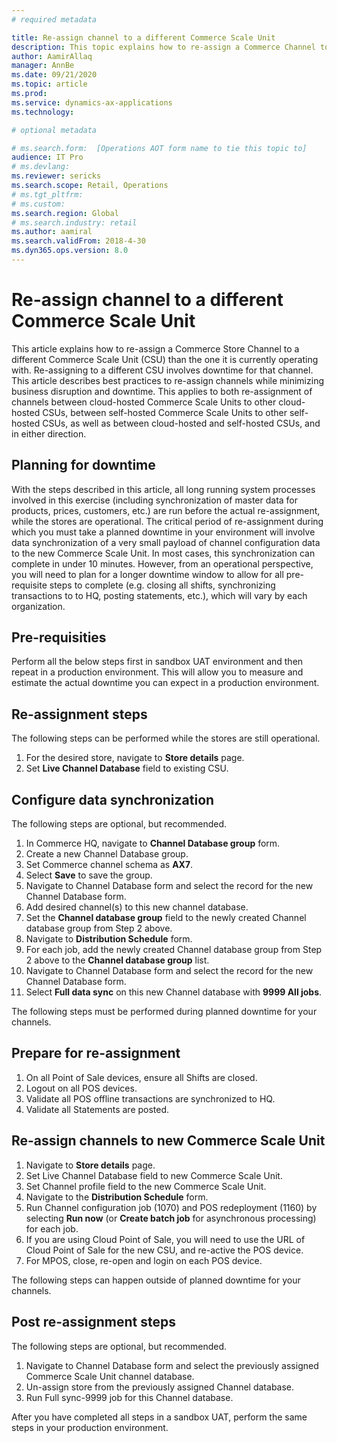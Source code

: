 ```yaml
---
# required metadata

title: Re-assign channel to a different Commerce Scale Unit
description: This topic explains how to re-assign a Commerce Channel to a different Commerce Scale Unit.
author: AamirAllaq
manager: AnnBe
ms.date: 09/21/2020
ms.topic: article
ms.prod:
ms.service: dynamics-ax-applications
ms.technology:

# optional metadata

# ms.search.form:  [Operations AOT form name to tie this topic to]
audience: IT Pro
# ms.devlang:
ms.reviewer: sericks
ms.search.scope: Retail, Operations
# ms.tgt_pltfrm:
# ms.custom: 
ms.search.region: Global
# ms.search.industry: retail
ms.author: aamiral
ms.search.validFrom: 2018-4-30
ms.dyn365.ops.version: 8.0
---
```


# Re-assign channel to a different Commerce Scale Unit
This article explains how to re-assign a Commerce Store Channel to a different Commerce Scale Unit (CSU) than the one it is currently operating with. Re-assigning to a different CSU involves downtime for that channel. This article describes best practices to re-assign channels while minimizing business disruption and downtime. This applies to both re-assignment of channels between cloud-hosted Commerce Scale Units to other cloud-hosted CSUs, between self-hosted Commerce Scale Units to other self-hosted CSUs, as well as between cloud-hosted and self-hosted CSUs, and in either direction. 

## Planning for downtime
With the steps described in this article, all long running system processes involved in this exercise (including synchronization of master data for products, prices, customers, etc.) are run before the actual re-assignment, while the stores are operational. The critical period of re-assignment during which you must take a planned downtime in your environment will involve data synchronization of a very small payload of channel configuration data to the new Commerce Scale Unit. In most cases, this synchronization can complete in under 10 minutes. However, from an operational perspective, you will need to plan for a longer downtime window to allow for all pre-requisite steps to complete (e.g. closing all shifts, synchronizing transactions to to HQ, posting statements, etc.), which will vary by each organization.

## Pre-requisities
Perform all the below steps first in sandbox UAT environment and then repeat in a production environment. This will allow you to measure and estimate the actual downtime you can expect in a production environment. 

## Re-assignment steps

The following steps can be performed while the stores are still operational.

1. For the desired store, navigate to **Store details** page.
2. Set **Live Channel Database** field to existing CSU.

## Configure data synchronization

The following steps are optional, but recommended.

1. In Commerce HQ, navigate to **Channel Database group** form.
2. Create a new Channel Database group.
3. Set Commerce channel schema as **AX7**.
4. Select **Save** to save the group.
5. Navigate to Channel Database form and select the record for the new Channel Database form.
6. Add desired channel(s) to this new channel database.
7. Set the **Channel database group** field to the newly created Channel database group from Step 2 above.
8. Navigate to **Distribution Schedule** form.
9. For each job, add the newly created Channel database group from Step 2 above to the **Channel database group** list. 
10. Navigate to Channel Database form and select the record for the new Channel Database form.
11. Select **Full data sync** on this new Channel database with **9999 All jobs**.

The following steps must be performed during planned downtime for your channels.

## Prepare for re-assignment

1. On all Point of Sale devices, ensure all Shifts are closed.
2. Logout on all POS devices.
3. Validate all POS offline transactions are synchronized to HQ.
4. Validate all Statements are posted.

## Re-assign channels to new Commerce Scale Unit

1. Navigate to **Store details** page.
2. Set Live Channel Database field to new Commerce Scale Unit.
3. Set Channel profile field to the new Commerce Scale Unit.
4. Navigate to the **Distribution Schedule** form.
5. Run Channel configuration job (1070) and POS redeployment (1160) by selecting **Run now** (or **Create batch job** for asynchronous processing) for each job. 
6. If you are using Cloud Point of Sale, you will need to use the URL of Cloud Point of Sale for the new CSU, and re-active the POS device. 
7. For MPOS, close, re-open and login on each POS device.

The following steps can happen outside of planned downtime for your channels.

## Post re-assignment steps

The following steps are optional, but recommended.

1. Navigate to Channel Database form and select the previously assigned Commerce Scale Unit channel database.
2. Un-assign store from the previously assigned Channel database.
3. Run Full sync-9999 job for this Channel database.

After you have completed all steps in a sandbox UAT, perform the same steps in your production environment. 
